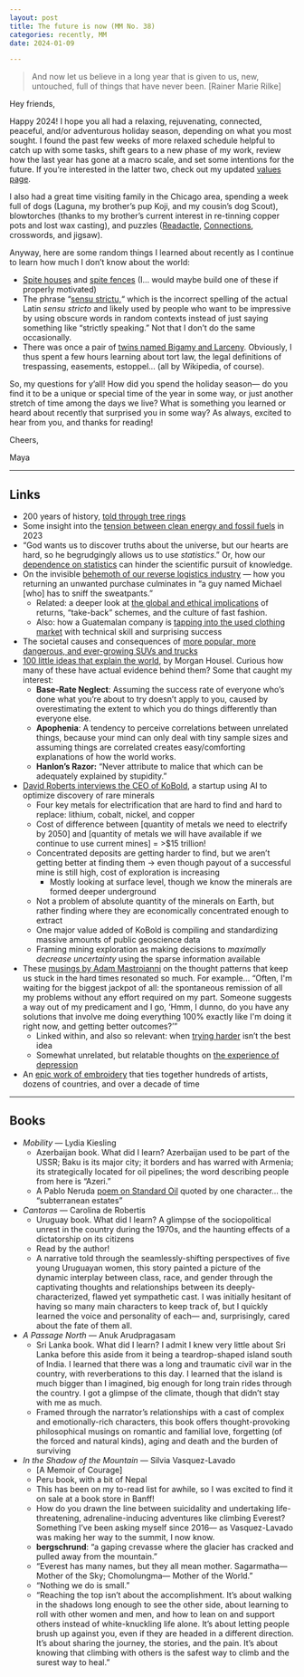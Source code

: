 ```yaml
---
layout: post
title: The future is now (MM No. 38)
categories: recently, MM
date: 2024-01-09

---
```


> And now let us believe in a long year that is given to us, new, untouched, full of things that have never been. [Rainer Marie Rilke]
> 

Hey friends,

Happy 2024! I hope you all had a relaxing, rejuvenating, connected, peaceful, and/or adventurous holiday season, depending on what you most sought. I found the past few weeks of more relaxed schedule helpful to catch up with some tasks, shift gears to a new phase of my work, review how the last year has gone at a macro scale, and set some intentions for the future. If you’re interested in the latter two, check out my updated [values page](https://mayasheth.github.io/2020/11/20/values). 

I also had a great time visiting family in the Chicago area, spending a week full of dogs (Laguna, my brother’s pup Koji, and my cousin’s dog Scout), blowtorches (thanks to my brother’s current interest in re-tinning copper pots and lost wax casting), and puzzles ([Readactle](https://redactle.net/en), [Connections](https://www.nytimes.com/games/connections), crosswords, and jigsaw). 

Anyway, here are some random things I learned about recently as I continue to learn how much I don’t know about the world:

- [Spite houses](https://www.treehugger.com/uniquely-annoying-spite-houses-4868534) and [spite fences](https://www.greenacre.law/blog/2021/03/spite-fences/) (I… would maybe build one of these if properly motivated)
- The phrase “[sensu strictu,](https://en.m.wiktionary.org/wiki/stricto_sensu)“ which is the incorrect spelling of the actual Latin *sensu stricto* and likely used by people who want to be impressive by using obscure words in random contexts instead of just saying something like “strictly speaking.” Not that I don’t do the same occasionally.
- There was once a pair of [twins named Bigamy and Larceny](https://www.futilitycloset.com/2024/01/04/roll-call-9/). Obviously, I thus spent a few hours learning about tort law, the legal definitions of trespassing, easements, estoppel… (all by Wikipedia, of course).

So, my questions for y’all! How did you spend the holiday season— do you find it to be a unique or special time of the year in some way, or just another stretch of time among the days we live? What is something you learned or heard about recently that surprised you in some way? As always, excited to hear from you, and thanks for reading!

Cheers,

Maya

---

## Links

- 200 years of history, [told through tree rings](https://www.washingtonpost.com/climate-environment/interactive/2023/global-heat-record-arizona-trees-rings/?pwapi_token=eyJ0eXAiOiJKV1QiLCJhbGciOiJIUzI1NiJ9.eyJyZWFzb24iOiJnaWZ0IiwibmJmIjoxNzAzMDQ4NDAwLCJpc3MiOiJzdWJzY3JpcHRpb25zIiwiZXhwIjoxNzA0NDMwNzk5LCJpYXQiOjE3MDMwNDg0MDAsImp0aSI6IjZmNjM3MmVjLTg1ZWEtNDJlMy1iNDBhLWQwNzMzZmI4OWM2NiIsInVybCI6Imh0dHBzOi8vd3d3Lndhc2hpbmd0b25wb3N0LmNvbS9jbGltYXRlLWVudmlyb25tZW50L2ludGVyYWN0aXZlLzIwMjMvZ2xvYmFsLWhlYXQtcmVjb3JkLWFyaXpvbmEtdHJlZXMtcmluZ3MvIn0.HAEyp_nnG9NfT94iE1NZYKn-huXziZ7wYHgu3YSQ7QY&itid=gfta&utm_source=substack&utm_medium=email)
- Some insight into the [tension between clean energy and fossil fuels](https://www.semafor.com/article/12/22/2023/2023-brought-clean-energy-and-fossil-fuels-into-competition-like-never-before?utm_source=substack&utm_medium=email) in 2023
- “God wants us to discover truths about the universe, but our hearts are hard, so he begrudgingly allows us to use *statistics*.” Or, how our [dependence on statistics](https://www.experimental-history.com/p/there-are-no-statistics-in-the-kingdom) can hinder the scientific pursuit of knowledge.
- On the invisible [behemoth of our reverse logistics industry](https://www.theatlantic.com/technology/archive/2023/12/holiday-return-shipping-retail-reverse-logistics/676294/?utm_campaign=weekly-planet&utm_source=newsletter&utm_medium=email&utm_content=20231212&utm_term=The+Weekly+Planet) — how you returning an unwanted purchase culminates in “a guy named Michael [who] has to sniff the sweatpants.”
    - Related: a deeper look at [the global and ethical implications](https://atmos.earth/one-hm-skirt-traveled-15000-miles-after-it-was-brought-back-to-the-store-heres-why/?utm_source=substack&utm_medium=email) of returns, “take-back” schemes, and the culture of fast fashion.
    - Also: how a Guatemalan company is [tapping into the used clothing market](https://www.bloomberg.com/news/features/2023-09-15/megapaca-wants-to-sell-used-clothing-back-to-americans?srnd=premium&sref=MC9kgEnX) with technical skill and surprising success
- The societal causes and consequences of [more popular, more dangerous, and ever-growing SUVs and trucks](https://slate.com/business/2023/12/cars-trucks-suv-sales-electric-safety-risk.html)
- [100 little ideas that explain the world](https://collabfund.com/blog/100-little-ideas/?utm_source=substack&utm_medium=email), by Morgan Housel. Curious how many of these have actual evidence behind them? Some that caught my interest:
    - **Base-Rate Neglect**: Assuming the success rate of everyone who’s done what you’re about to try doesn’t apply to you, caused by overestimating the extent to which you do things differently than everyone else.
    - **Apophenia**: A tendency to perceive correlations between unrelated things, because your mind can only deal with tiny sample sizes and assuming things are correlated creates easy/comforting explanations of how the world works.
    - **Hanlon’s Razor:** “Never attribute to malice that which can be adequately explained by stupidity.”
- [David Roberts interviews the CEO of KoBold](https://open.spotify.com/episode/6YX6ejVXnY7zA3mp6Tg4ru?si=HbSxXAZxSJyXegOGnI-zlw), a startup using AI to optimize discovery of rare minerals
    - Four key metals for electrification that are hard to find and hard to replace: lithium, cobalt, nickel, and copper
    - Cost of difference between [quantity of metals we need to electrify by 2050] and [quantity of metals we will have available if we continue to use current mines] = >$15 trillion!
    - Concentrated deposits are getting harder to find, but we aren’t getting better at finding them → even though payout of a successful mine is still high, cost of exploration is increasing
        - Mostly looking at surface level, though we know the minerals are formed deeper underground
    - Not a problem of absolute quantity of the minerals on Earth, but rather finding where they are economically concentrated enough to extract
    - One major value added of KoBold is compiling and standardizing massive amounts of public geoscience data
    - Framing mining exploration as making decisions to *maximally decrease uncertainty* using the sparse information available
- These [musings by Adam Mastroianni](https://www.experimental-history.com/p/so-you-wanna-de-bog-yourself?utm_source=post-email-title&publication_id=656797&post_id=140270094&utm_campaign=email-post-title&isFreemail=true&r=f41wf&utm_medium=email) on the thought patterns that keep us stuck in the hard times resonated so much. For example… “Often, I'm waiting for the biggest jackpot of all: the spontaneous remission of all my problems without any effort required on my part. Someone suggests a way out of my predicament and I go, ‘Hmm, I dunno, do you have any solutions that involve me doing everything 100% exactly like I'm doing it right now, and getting better outcomes?’”
    - Linked within, and also so relevant: when [trying harder](https://sashachapin.substack.com/p/certain-ways-that-try-harder-can) isn’t the best idea
    - Somewhat unrelated, but relatable thoughts on [the experience of depression](https://www.experimental-history.com/p/its-very-weird-to-have-a-skull-full?utm_source=substack&utm_medium=email)
- An [epic work of embroidery](https://www.thisiscolossal.com/2023/12/the-red-dress/) that ties together hundreds of artists, dozens of countries, and over a decade of time

---

## Books

- *Mobility* — Lydia Kiesling
    - Azerbaijan book. What did I learn? Azerbaijan used to be part of the USSR; Baku is its major city;  it borders and has warred with Armenia; its strategically located for oil pipelines; the word describing people from here is “Azeri.”
    - A Pablo Neruda [poem on Standard Oil](https://revolutionaryfrontlines.wordpress.com/2010/06/26/standard-oil-co-by-pablo-neruda-canto-general/) quoted by one character… the “subterranean estates”
- *Cantoras* — Carolina de Robertis
    - Uruguay book. What did I learn? A glimpse of the sociopolitical unrest in the country during the 1970s, and the haunting effects of a dictatorship on its citizens
    - Read by the author!
    - A narrative told through the seamlessly-shifting perspectives of five young Uruguayan women, this story painted a picture of the dynamic interplay between class, race, and gender through the captivating thoughts and relationships between its deeply-characterized, flawed yet sympathetic cast. I was initially hesitant of having so many main characters to keep track of, but I quickly learned the voice and personality of each— and, surprisingly, cared about the fate of them all.
- *A Passage North* — Anuk Arudpragasam
    - Sri Lanka book. What did I learn? I admit I knew very little about Sri Lanka before this aside from it being a teardrop-shaped island south of India. I learned that there was a long and traumatic civil war in the country, with reverberations to this day. I learned that the island is much bigger than I imagined, big enough for long train rides through the country. I got a glimpse of the climate, though that didn’t stay with me as much.
    - Framed through the narrator’s relationships with a cast of complex and emotionally-rich characters, this book offers thought-provoking philosophical musings on romantic and familial love, forgetting (of the forced and natural kinds), aging and death and the burden of surviving
- *In the Shadow of the Mountain* — Silvia Vasquez-Lavado
    - [A Memoir of Courage]
    - Peru book, with a bit of Nepal
    - This has been on my to-read list for awhile, so I was excited to find it on sale at a book store in Banff!
    - How do you drawn the line between suicidality and undertaking life-threatening, adrenaline-inducing adventures like climbing Everest? Something I’ve been asking myself since 2016— as Vasquez-Lavado was making her way to the summit, I now know.
    - **bergschrund**: “a gaping crevasse where the glacier has cracked and pulled away from the mountain.”
    - “Everest has many names, but they all mean mother. Sagarmatha— Mother of the Sky; Chomolungma— Mother of the World.”
    - “Nothing we do is small.”
    - “Reaching the top isn’t about the accomplishment. It’s about walking in the shadows long enough to see the other side, about learning to roll with other women and men, and how to lean on and support others instead of white-knuckling life alone. It’s about letting people brush up against you, even if they are headed in a different direction. It’s about sharing the journey, the stories, and the pain. It’s about knowing that climbing with others is the safest way to climb and the surest way to heal.”
